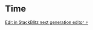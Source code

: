 # Time

[Edit in StackBlitz next generation editor ⚡️](https://stackblitz.com/~/github.com/Madpasu/Time)